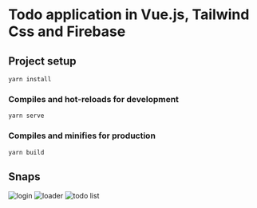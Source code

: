 # Todo application in Vue.js, Tailwind Css and Firebase

## Project setup

```
yarn install
```

### Compiles and hot-reloads for development

```
yarn serve
```

### Compiles and minifies for production

```
yarn build
```

## Snaps
![login](https://user-images.githubusercontent.com/76031535/142925028-f3df1f97-b57e-4538-8f2f-9fc7effe6a19.png)
![loader](https://user-images.githubusercontent.com/76031535/142925053-1803918a-fcad-4575-8713-074b80578e88.png)
![todo list](https://user-images.githubusercontent.com/76031535/142925074-b66c4902-9f8e-404d-93fc-61d0e0d9ca7c.png)
